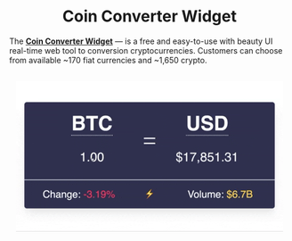 <h1 align="center">Coin Converter Widget</h1>

The __[Coin Converter Widget](https://co-w.io)__ — is a free and easy-to-use with beauty UI real-time web tool to conversion cryptocurrencies. Customers can choose from available ~170 fiat currencies and ~1,650 crypto.

<h2 align="center">
    <a href="https://co-w.io"><img src="./anim.gif" alt="Coin Converter Widget"></a>
</h2>
